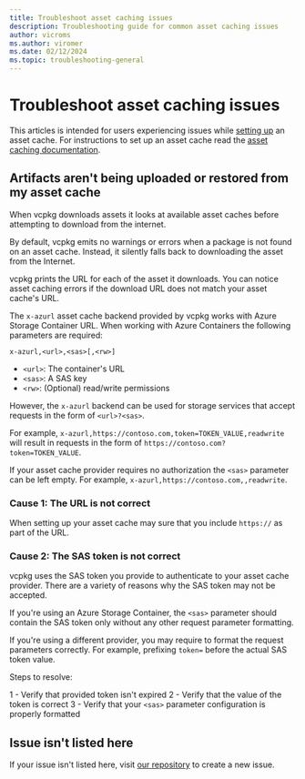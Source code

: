 ```yaml
---
title: Troubleshoot asset caching issues
description: Troubleshooting guide for common asset caching issues
author: vicroms
ms.author: viromer
ms.date: 02/12/2024
ms.topic: troubleshooting-general
---
```


# Troubleshoot asset caching issues

This articles is intended for users experiencing issues while [setting
up](../commands/install.md) an asset cache. For instructions to set up an asset
cache read the [asset caching documentation](../concepts/asset-caching.md).

## Artifacts aren't being uploaded or restored from my asset cache

When vcpkg downloads assets it looks at available asset caches before
attempting to download from the internet.

By default, vcpkg emits no warnings or errors when a package is not found on an
asset cache. Instead, it silently falls back to downloading the asset from the Internet.

vcpkg prints the URL for each of the asset it downloads. You can notice asset
caching errors if the download URL does not match your asset cache's URL.

The `x-azurl` asset cache backend provided by vcpkg works with Azure Storage
Container URL. When working with Azure Containers the following parameters are
required:

`x-azurl,<url>,<sas>[,<rw>]`

* `<url>`: The container's URL
* `<sas>`: A SAS key
* `<rw>`: (Optional) read/write permissions

However, the `x-azurl` backend can be used for storage services that accept
requests in the form of `<url>?<sas>`.

For example, `x-azurl,https://contoso.com,token=TOKEN_VALUE,readwrite` will
result in requests in the form of `https://contoso.com?token=TOKEN_VALUE`.

If your asset cache provider requires no authorization the `<sas>` parameter can
be left empty. For example, `x-azurl,https://contoso.com,,readwrite`.

### Cause 1: The URL is not correct

When setting up your asset cache may sure that you include `https://` as part of
the URL.

### Cause 2: The SAS token is not correct

vcpkg uses the SAS token you provide to authenticate to your asset cache
provider. There are a variety of reasons why the SAS token may not be accepted.

If you're using an Azure Storage Container, the `<sas>` parameter should contain
the SAS token only without any other request parameter formatting.

If you're using a different provider, you may require to format the request
parameters correctly. For example, prefixing `token=` before the actual SAS
token value.

Steps to resolve:

1 - Verify that provided token isn't expired
2 - Verify that the value of the token is correct
3 - Verify that your `<sas>` parameter configuration is properly formatted

## Issue isn't listed here

If your issue isn't listed here, visit [our
repository](https://github.com/microsoft/vcpkg/issues) to create a new issue.

